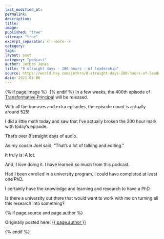 ```yaml
---
last_modified_at: 
permalink: 
description: 
title: 
image: 
published: "true"
sitemap: "true"
excerpt_separator: <!--more-->
category: 
tags: 
layout: post
category: "podcast"
author: Jethro Jones
title: "8 straight days - 200 hours - of leadership"
source: https://world.hey.com/jethro/8-straight-days-200-hours-of-leadership-10eb0a6c
date: 2021-03-08
---
```



{% if page.image %} <img src="{{ page.image }}" alt=""> {% endif %}
In a few weeks, the 400th episode of [Transformative Principal](https://jethrojones.com/podcast) will be released. 

With all the bonuses and extra episodes, the episode count is actually around 525! 

I did a little math today and saw that I’ve actually broken the 200 hour mark with today’s episode. 

That’s over 8 straight days of audio. 

As my cousin Joel said, “That’s a lot of talking and editing.”

It truly is. A lot. 

And, I love doing it. I have learned so much from this podcast. 

Had I been enrolled in a university program, I could have completed at least one PhD. 

I certainly have the knowledge and learning and research to have a PhD. 

Is there a university out there that would want to work with me on turning all this research into something?

{% if page.source and page.author %}
  <p>Originally posted here: <a href="{{ page.source }}">{{ page.author }}</a></p>
{% endif %}